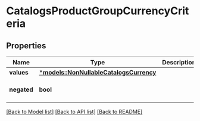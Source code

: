# CatalogsProductGroupCurrencyCriteria

## Properties
Name | Type | Description | Notes
------------ | ------------- | ------------- | -------------
**values** | [***models::NonNullableCatalogsCurrency**](NonNullableCatalogsCurrency.md) |  | 
**negated** | **bool** |  | [optional] [default to Some(false)]

[[Back to Model list]](../README.md#documentation-for-models) [[Back to API list]](../README.md#documentation-for-api-endpoints) [[Back to README]](../README.md)


